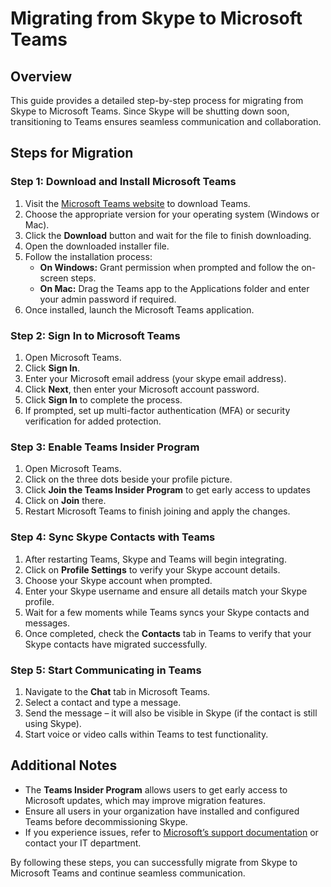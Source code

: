 # **Migrating from Skype to Microsoft Teams**

## Overview
This guide provides a detailed step-by-step process for migrating from Skype to Microsoft Teams. Since Skype will be shutting down soon, transitioning to Teams ensures seamless communication and collaboration.

## Steps for Migration

### Step 1: Download and Install Microsoft Teams
1. Visit the [Microsoft Teams website](https://www.microsoft.com/en/microsoft-teams/download-app) to download Teams.
2. Choose the appropriate version for your operating system (Windows or Mac).
3. Click the **Download** button and wait for the file to finish downloading.
4. Open the downloaded installer file.
5. Follow the installation process:
   - **On Windows:** Grant permission when prompted and follow the on-screen steps.
   - **On Mac:** Drag the Teams app to the Applications folder and enter your admin password if required.
6. Once installed, launch the Microsoft Teams application.

### Step 2: Sign In to Microsoft Teams
1. Open Microsoft Teams.
2. Click **Sign In**.
3. Enter your Microsoft email address (your skype email address).
4. Click **Next**, then enter your Microsoft account password.
5. Click **Sign In** to complete the process.
6. If prompted, set up multi-factor authentication (MFA) or security verification for added protection.

### Step 3: Enable Teams Insider Program
1. Open Microsoft Teams.
2. Click on the three dots beside your profile picture.
3. Click **Join the Teams Insider Program** to get early access to updates
4. Click on **Join** there.
5. Restart Microsoft Teams to finish joining and apply the changes.

### Step 4: Sync Skype Contacts with Teams
1. After restarting Teams, Skype and Teams will begin integrating.
2. Click on **Profile Settings** to verify your Skype account details.
3. Choose your Skype account when prompted.
4. Enter your Skype username and ensure all details match your Skype profile.
5. Wait for a few moments while Teams syncs your Skype contacts and messages.
6. Once completed, check the **Contacts** tab in Teams to verify that your Skype contacts have migrated successfully.

### Step 5: Start Communicating in Teams
1. Navigate to the **Chat** tab in Microsoft Teams.
2. Select a contact and type a message.
3. Send the message – it will also be visible in Skype (if the contact is still using Skype).
4. Start voice or video calls within Teams to test functionality.

## Additional Notes
- The **Teams Insider Program** allows users to get early access to Microsoft updates, which may improve migration features.
- Ensure all users in your organization have installed and configured Teams before decommissioning Skype.
- If you experience issues, refer to [Microsoft’s support documentation](https://support.microsoft.com/) or contact your IT department.

By following these steps, you can successfully migrate from Skype to Microsoft Teams and continue seamless communication.


